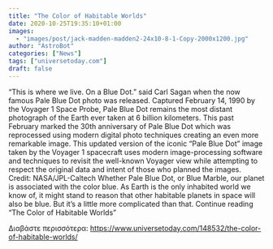 ```yaml
---
title: "The Color of Habitable Worlds"
date: 2020-10-25T19:35:10+01:00
images:
  - "images/post/jack-madden-madden2-24x10-8-1-Copy-2000x1200.jpg"
author: "AstroBot"
categories: ["News"]
tags: ["universetoday.com"]
draft: false
---
```


“This is where we live. On a Blue Dot.” said Carl Sagan when the now famous Pale Blue Dot photo was released. Captured February 14, 1990 by the Voyager 1 Space Probe, Pale Blue Dot remains the most distant photograph of the Earth ever taken at 6 billion kilometers. This past February marked the 30th anniversary of Pale Blue Dot which was reprocessed using modern digital photo techniques creating an even more remarkable image. This updated version of the iconic “Pale Blue Dot” image taken by the Voyager 1 spacecraft uses modern image-processing software and techniques to revisit the well-known Voyager view while attempting to respect the original data and intent of those who planned the images. Credit: NASA/JPL-Caltech Whether Pale Blue Dot, or Blue Marble, our planet is associated with the color blue. As Earth is the only inhabited world we know of, it might stand to reason that other habitable planets in space will also be blue. But it’s a little more complicated than that. Continue reading “The Color of Habitable Worlds” 

Διαβάστε περισσότερα: https://www.universetoday.com/148532/the-color-of-habitable-worlds/
